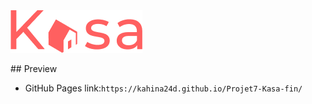 


<img alt="titre1" src="https://github.com/Kahina24D/Projet7-Kasa-fin/blob/main/public/logo-header.png">


 ## Preview

- GitHub Pages link:`https://kahina24d.github.io/Projet7-Kasa-fin/`

